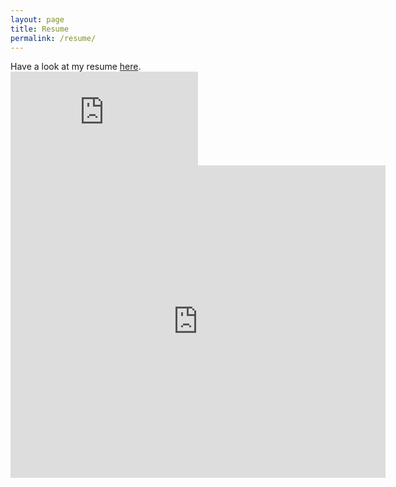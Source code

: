 ```yaml
---
layout: page
title: Resume
permalink: /resume/
---
```


Have a look at my resume [here](/assets/ShariqHafeez_Resume.pdf).
<embed src="https://sshafeez.github.io/assets/ShariqHafeez_Resume.pdf" type="application/pdf" />
<embed src="https://sshafeez.github.io/assets/ShariqHafeez_Resume.pdf" width="600px" height="500px" />


